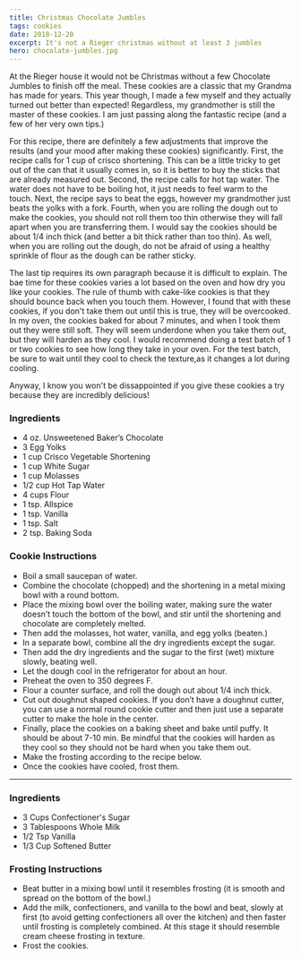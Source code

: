 ```yaml
---
title: Christmas Chocolate Jumbles
tags: cookies
date: 2018-12-20
excerpt: It's not a Rieger christmas without at least 3 jumbles
hero: chocolate-jumbles.jpg
---
```

<div>
At the Rieger house it would not be Christmas without a few Chocolate Jumbles to finish off the meal.  These cookies are a classic that my Grandma has made for years.  This year though, I made a few myself and they actually turned out better than expected! Regardless, my grandmother is still the master of these cookies. I am just passing along the fantastic recipe (and a few of her very own tips.) 

For this recipe, there are definitely a few adjustments that improve the results (and your mood after making these cookies) significantly.  First, the recipe calls for 1 cup of crisco shortening.  This can be a little tricky to get out of the can that it usually comes in, so it is better to buy the sticks that are already measured out.  Second, the recipe calls for hot tap water. The water does not have to be boiling hot, it just needs to feel warm to the touch.  Next, the recipe says to beat the eggs, however my grandmother just beats the yolks with a fork. Fourth, when you are rolling the dough out to make the cookies, you should not roll them too thin otherwise they will fall apart when you are transferring them.  I would say the cookies should be about 1/4 inch thick (and better a bit thick rather than too thin). As well, when you are rolling out the dough, do not be afraid of using a healthy sprinkle of flour as the dough can be rather sticky.

The last tip requires its own paragraph because it is difficult to explain. The bae time for these cookies varies a lot based on the oven and how dry you like your cookies.  The rule of thumb with cake-like cookies is that they should bounce back when you touch them. However, I found that with these cookies, if you don't take them out until this is true, they will be overcooked.  In my oven, the cookies baked for about 7 minutes, and when I took them out they were still soft.  They will seem underdone when you take them out, but they will harden as they cool. I would recommend doing a test batch of 1 or two cookies to see how long they take in your oven. For the test batch, be sure to wait until they cool to check the texture,as it changes a lot during cooling.

Anyway, I know you won't be dissappointed if you give these cookies a try because they are incredibly delicious!
</div>
<div class="list-row">
    <div class="list-column-1">
       <div class="list-card ingredients">
        <h3>Ingredients</h3>
          <ul>
            <li>4 oz. Unsweetened Baker’s Chocolate</li>
            <li>3 Egg Yolks</li>
            <li>1 cup Crisco Vegetable Shortening</li>
            <li>1 cup White Sugar</li>
            <li>1 cup Molasses</li>
            <li>1/2 cup Hot Tap Water</li>
            <li>4 cups Flour</li>
            <li>1 tsp. Allspice</li>
            <li>1 tsp. Vanilla</li>
            <li>1 tsp. Salt</li>
            <li>2 tsp. Baking Soda</li>
          </ul>
        </div>
    </div>
    <div class="list-column-2">
       <div class="list-card instructions">
        <h3>Cookie Instructions</h3>
          <ul>
          <li>Boil a small saucepan of water.</li>
          <li>Combine the chocolate (chopped) and the shortening in a metal mixing bowl with a round bottom.</li>
          <li>Place the mixing bowl over the boiling water, making sure the water doesn’t touch the bottom of the bowl, and stir until the shortening and chocolate are completely melted.</li>
          <li>Then add the molasses, hot water, vanilla, and egg yolks (beaten.)</li>
          <li>In a separate bowl, combine all the dry ingredients except the sugar.</li>
          <li>Then add the dry ingredients and the sugar to the first (wet) mixture slowly, beating well.</li>
          <li>Let the dough cool in the refrigerator for about an hour.</li>
          <li>Preheat the oven to 350 degrees F.</li>
          <li>Flour a counter surface, and roll the dough out about 1/4 inch thick.</li>
          <li>Cut out doughnut shaped cookies. If you don’t have a doughnut cutter, you can use a normal round cookie cutter and then just use a separate cutter to make the hole in the center.</li>
          <li>Finally, place the cookies on a baking sheet and bake until puffy.  It should be about 7-10 min.  Be mindful that the cookies will harden as they cool so they should not be hard when you take them out.</li>
          <li>Make the frosting according to the recipe below.</li>
          <li>Once the cookies have cooled, frost them.</li>
        </ul>
       </div>
    </div>
</div>
<hr>
<div class="list-row">
    <div class="list-column-1">
       <div class="list-card ingredients">
        <h3>Ingredients</h3>
          <ul>
            <li>3 Cups Confectioner's Sugar</li>
            <li>3 Tablespoons Whole Milk</li>
            <li>1/2 Tsp Vanilla</li>
            <li>1/3 Cup Softened Butter</li>
          </ul>
        </div>
    </div>
    <div class="list-column-2">
       <div class="list-card instructions">
        <h3>Frosting Instructions</h3>
          <ul>
          <li>Beat butter in a mixing bowl until it resembles frosting (it is smooth and spread on the bottom of the bowl.)</li>
          <li>Add the milk, confectioners, and vanilla to the bowl and beat, slowly at first (to avoid getting confectioners all over the kitchen) and then faster until frosting is completely combined. At this stage it should resemble cream cheese frosting in texture.</li>
          <li>Frost the cookies.</li>
        </ul>
       </div>
    </div>
</div>